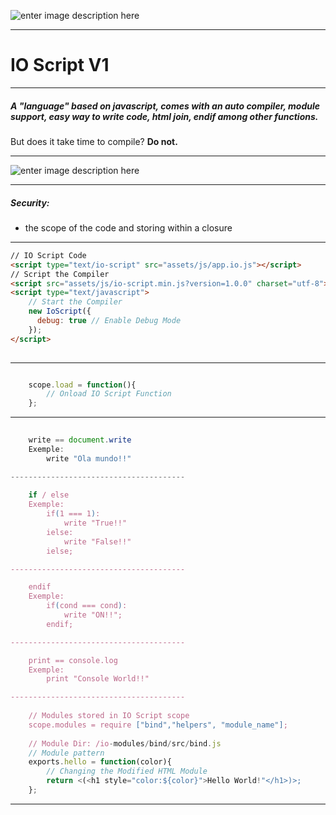![enter image description here](https://i.imgur.com/y8m3HSj.gif)

----------------------------------------------

# IO Script V1

_______________________________________

##### A "language" based on javascript, comes with an auto compiler, module support, easy way to write code, html join, endif among other functions.
But does it take time to compile? **Do not.**

_______________________________________

![enter image description here](https://imgur.com/yqi4HAI.png)

_______________________________________

#####  Security:
		
 - the scope of the code and storing within a closure
 
 
_______________________________________


```html
// IO Script Code
<script type="text/io-script" src="assets/js/app.io.js"></script>
// Script the Compiler
<script src="assets/js/io-script.min.js?version=1.0.0" charset="utf-8"></script>
<script type="text/javascript">
    // Start the Compiler
    new IoScript({
      debug: true // Enable Debug Mode
    }); 
</script>
	  

```

_______________________________________


```javascript

	scope.load = function(){
		// Onload IO Script Function 
	};

```

_______________________________________

```javascript
	
	write == document.write
	Exemple: 
		write "Ola mundo!!"

---------------------------------------
	
	if / else
	Exemple:
		if(1 === 1):
			write "True!!"
		ielse:
			write "False!!"
		ielse;

---------------------------------------

	endif
	Exemple:
		if(cond === cond):
			write "ON!!";
		endif;

---------------------------------------

	print == console.log
	Exemple:
		print "Console World!!"

---------------------------------------
	
	// Modules stored in IO Script scope
	scope.modules = require ["bind","helpers", "module_name"];
	
	// Module Dir: /io-modules/bind/src/bind.js
	// Module pattern
	exports.hello = function(color){
		// Changing the Modified HTML Module
		return <(<h1 style="color:${color}">Hello World!"</h1>)>;
	};

```
_______________________________________
